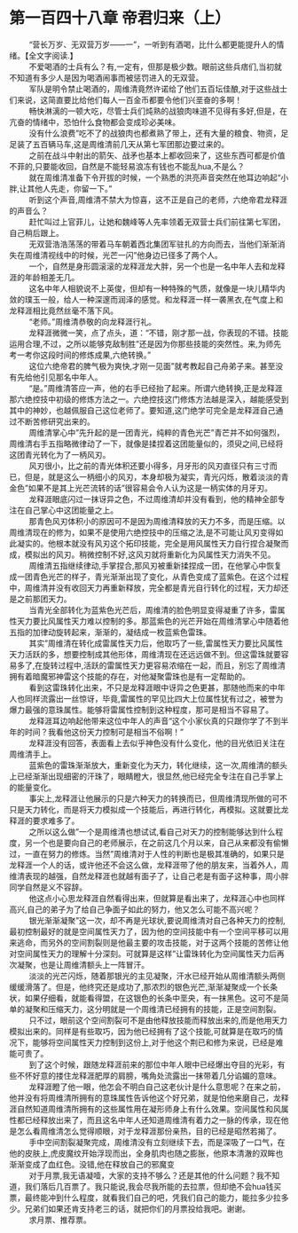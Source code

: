 <h1>第一百四十八章 帝君归来（上）</h1>
<div id="content">&nbsp&nbsp&nbsp&nbsp&nbsp&nbsp&nbsp&nbsp
 “营长万岁、无双营万岁——一”，一听到有酒喝，比什么都更能提升人的情绪。【全文字阅读.】
 <br/>&nbsp&nbsp&nbsp&nbsp&nbsp&nbsp&nbsp&nbsp
 不爱喝酒的士兵有么？有,一定有，但那是极少数。眼前这些兵痞们,当初就不知道有多少人是因为喝酒闹事而被惩罚进入的无双营。
 <br/>&nbsp&nbsp&nbsp&nbsp&nbsp&nbsp&nbsp&nbsp
 军队是明令禁止喝酒的，周维清竟然许诺给了他们五百坛佳酿,对于这些战士们来说，这简直要比给他们每人一百金币都要令他们兴垩奋的多啊！
 <br/>&nbsp&nbsp&nbsp&nbsp&nbsp&nbsp&nbsp&nbsp
 畅快淋漓的一顿大吃，尽管士兵们炖熟的战狼肉味道不见得有多好,但是，在亢奋的情绪中，恐怕什么食物都会变成珍必美味。
 <br/>&nbsp&nbsp&nbsp&nbsp&nbsp&nbsp&nbsp&nbsp
 没有什么浪费”吃不了的战狼肉也都煮熟了带上，还有大量的粮食、物资，足足装了五百辆马车,这是周维清前几天从第七军团那边要过来的。
 <br/>&nbsp&nbsp&nbsp&nbsp&nbsp&nbsp&nbsp&nbsp
 之前在战斗中射出的箭矢、战矛也基本上都收回来了，这些东西可都是价值不菲的,只要能收回，自然是不能轻易浪冻有钱也不能乱hua,不是么？
 <br/>&nbsp&nbsp&nbsp&nbsp&nbsp&nbsp&nbsp&nbsp
 就在周维清准备下令开拔的时候，一个熟悉的洪亮声音突然在他耳边响起“小胖,让其他人先走，你留一下。”
 <br/>&nbsp&nbsp&nbsp&nbsp&nbsp&nbsp&nbsp&nbsp
 听到这个声音,周维清不禁大为惊喜，这不正是自己的老师，六绝帝君龙释涯的声音么？
 <br/>&nbsp&nbsp&nbsp&nbsp&nbsp&nbsp&nbsp&nbsp
 赶忙叫过上官菲儿，让她和魏峰等人先率领着无双营士兵们前往第七军团，自己稍后跟上。
 <br/>&nbsp&nbsp&nbsp&nbsp&nbsp&nbsp&nbsp&nbsp
 无双营浩浩荡荡的带着马车朝着西北集团军驻扎的方向而去，当他们渐渐消失在周维清视线中的时候，光芒一闪”他身边已径多了两个人。
 <br/>&nbsp&nbsp&nbsp&nbsp&nbsp&nbsp&nbsp&nbsp
 一个，自然是身形圆滚滚的龙释涯龙大胖，另一个也是一名中年人去和龙释涯的年龄相差无几。
 <br/>&nbsp&nbsp&nbsp&nbsp&nbsp&nbsp&nbsp&nbsp
 这名中年人相貌说不上英俊，但却有一种特殊的气质，就像是一块儿精华内敛的璞玉一般，给人一种深邃而润泽的感觉。和龙释涯一样一袭黑衣,在气度上和龙释涯相比竟然丝毫不落下风。
 <br/>&nbsp&nbsp&nbsp&nbsp&nbsp&nbsp&nbsp&nbsp
 “老师。”周维清恭敬的向龙释涯行礼。
 <br/>&nbsp&nbsp&nbsp&nbsp&nbsp&nbsp&nbsp&nbsp
 龙释涯微微一笑，点了点头，道：“不错，刚才那一战，你表现的不错。技能运用合理,不过，之所以能够克敌制胜”还是因为你那些技能的突然性。来,为师先考一考你这段时间的修炼成果,六绝转换。”
 <br/>&nbsp&nbsp&nbsp&nbsp&nbsp&nbsp&nbsp&nbsp
 这位六绝帝君的脾气极为爽快,才刚一见面”就考教起自己舟弟子来。甚至没有先给他引见那名中年人。
 <br/>&nbsp&nbsp&nbsp&nbsp&nbsp&nbsp&nbsp&nbsp
 “是。”周维清答应一声，他的右手已经抬了起来。所谓六绝转换,正是龙释涯那六绝控技中初级的修炼方法之一。六绝控技这门修炼方法越是深入，越能感受到其中的神妙，也越佩服自己这位老师了。要知道,这门绝学可完全是龙释涯自己通过不断苦修研究出来的。
 <br/>&nbsp&nbsp&nbsp&nbsp&nbsp&nbsp&nbsp&nbsp
 周维清掌心中”先升起的是一团青光，纯粹的青色光芒”青芒并不如何强烈，周维清右手五指略微律动了一下，就像是揉捏着这团能量似的，须臾之间,已经将这团青光转化为了一柄风刃。
 <br/>&nbsp&nbsp&nbsp&nbsp&nbsp&nbsp&nbsp&nbsp
 风刃很小，比之前的青光体积还要小得多，月牙形的风刃直径只有三寸而已，但是，就是这么一柄细小的风刃，本身却极为凝实，青光闪烁，散着淡淡的青金色”如果不是其上光芒流转的话”很容易会令人认为这是一柄实体的月牙刃。
 <br/>&nbsp&nbsp&nbsp&nbsp&nbsp&nbsp&nbsp&nbsp
 龙释涯眼底闪过一抹讶异之色，不过周维清却并没有看到，他的精神全部专注在自己掌心中这团能量之上。
 <br/>&nbsp&nbsp&nbsp&nbsp&nbsp&nbsp&nbsp&nbsp
 那青色风刃体积小的原因可不是因为周维清释放的天力不多，而是压缩。以周维清现在的修为，如果不是使用六绝控技中的压缩之法,是不可能让风刃变得如此凝实的。他根本就没有风刃这个拓印技能，完全是用风属性天力自行捏合凝聚而成，模拟出的风刃。稍微控制不好,这风刃就将重新化为风属性天力消失不见。
 <br/>&nbsp&nbsp&nbsp&nbsp&nbsp&nbsp&nbsp&nbsp
 周维清五指继续律动,手掌捏合,那风刃被重新揉捏成一团，在他掌心中恢复成一团青色光芒的样子，青光渐渐出现了变化，从青色变成了蓝紫色。在这个过程中，周维清并没有收回天力再重新释放，完全都是青光自行转化的过程，天力却还是之前那团天力。
 <br/>&nbsp&nbsp&nbsp&nbsp&nbsp&nbsp&nbsp&nbsp
 当青光全部转化为蓝紫色光芒后，周维清的脸色明显变得凝重了许多，雷属性天力要比风属性天力难以控制的多。那蓝紫色的光芒开始在周维清掌心中随着他五指的加律动旋转起来，渐渐的，凝结成一枚蓝紫色雷珠。
 <br/>&nbsp&nbsp&nbsp&nbsp&nbsp&nbsp&nbsp&nbsp
 其实”周维清在转化成雷属性天力后，他取巧了一些,雷属性天力要比风属性天力活跃的多，想要控制成其他形体，周维清现在还远远做不到。但这雷珠就要容易多了,在旋转过程中,活跃的雷属性天力更容易浓缩在一起，而且，别忘了周维清拥有着暗魔邪神雷这个技能的存在，对他凝聚雷珠也是有一定帮助的。
 <br/>&nbsp&nbsp&nbsp&nbsp&nbsp&nbsp&nbsp&nbsp
 看到这雷珠转化出来，不只是龙释涯眼中讶异之色更甚，那随他而来的中年人也同样流露出一丝惊讶，毕竟,雷属性的罕见比四大上位属性犹有过之，被誉为爆力最强的意珠属性。能够将雷属性控制到这种程度，那可是相当不容易了。
 <br/>&nbsp&nbsp&nbsp&nbsp&nbsp&nbsp&nbsp&nbsp
 龙释涯耳边响起他带来这位中年人的声音“这个小家伙真的只跟你学了不到半年的时间？我看他这份天力控制可是相当不俗啊！”
 <br/>&nbsp&nbsp&nbsp&nbsp&nbsp&nbsp&nbsp&nbsp
 龙释涯没有回答，表面看上去似乎神色没有什么变化，他的目光依旧关注在周维清手上。
 <br/>&nbsp&nbsp&nbsp&nbsp&nbsp&nbsp&nbsp&nbsp
 蓝紫色的雷珠渐渐放大，重新变化为天力，转化继续，这一次,周维清的额头上已经渐渐出现细密的汗珠了，眼睛瞪大，很显然,他已经完全专注在自己手掌上的能量变化。
 <br/>&nbsp&nbsp&nbsp&nbsp&nbsp&nbsp&nbsp&nbsp
 事尖上,龙释涯让他展示的只是六种天力的转换而已，但周维清现所做的可不只是天力转化，而是将天力模拟成一个技能后，再进行转化，再模拟。这就要比龙释涯的要求难多了。
 <br/>&nbsp&nbsp&nbsp&nbsp&nbsp&nbsp&nbsp&nbsp
 之所以这么做”一个是周维清也想试试,看自己对天力的控制能够达到什么程度，另一个也是要向自己的老师展示，在之前这几个月以来，自己从来都没有偷懒过，一直在努力的修炼。当然”周维清对于人性的判断也是极其准确的，如果只是龙释涯一个人的话，或许他还不会这么做，龙释涯带了他的朋友来，当着外人，周维清表现的越强，自然龙释涯也就越有面子了，让自己老是有面子这种事，周小胖同学自然是义不容辞。
 <br/>&nbsp&nbsp&nbsp&nbsp&nbsp&nbsp&nbsp&nbsp
 他这点小心思龙释涯自然看得出来，但就算是看出来了，龙释涯心中也同样高兴,自己的弟子为了给自己争面子如此的努力，他又怎么可能不高兴呢？
 <br/>&nbsp&nbsp&nbsp&nbsp&nbsp&nbsp&nbsp&nbsp
 银光渐渐凝聚”这一次，却不再是光球状,要说周维清对自己各种天力的控制,最初控制最好的就是空间属性天力了，因为他的空间技能中有一个空间平移可以用来逃命，而另外的空间割裂则是他最主要的攻击技能，对于这两个技能的苦修让他对空间属性天力的理解十分深刻。可就算是这样”让雷珠转化为空间属性天力后再次凝聚，也是让周维清额头上一阵冒汗。
 <br/>&nbsp&nbsp&nbsp&nbsp&nbsp&nbsp&nbsp&nbsp
 淡淡的光芒闪烁，随着那银光的主见凝聚，汗水已经开始从周维清额头两侧缓缓滑落了。但是，他终究还是成功了,那浓烈的银色光芒,渐渐凝聚成一个长条状，如果仔细看，就能看得盟，在这银色的长条中垩央，有一抹黑色。这可不是简单的凝聚和压缩天力，这分明就是一个周维清已经拥有的技能，正是空间割裂。
 <br/>&nbsp&nbsp&nbsp&nbsp&nbsp&nbsp&nbsp&nbsp
 只不过，眼前这个空间割裂可不是由他释放技能而释放出来的,而是他用天力模拟出来的。同样是有些取巧，因为他已经拥有了这个技能,可就算是在取巧的情况下，能够将空间属性天力控制到这份上,对于他这个荆已和修为来说，已经是难能可贵了。
 <br/>&nbsp&nbsp&nbsp&nbsp&nbsp&nbsp&nbsp&nbsp
 到了这个时候，跟随龙释涯前来的那位中年人眼中已经爆出夺目的光彩，有些不怀好意的搂住龙释涯肥厚的肩膀，嘴角处流露出一抹带着几分谄媚的意味。
 <br/>&nbsp&nbsp&nbsp&nbsp&nbsp&nbsp&nbsp&nbsp
 龙释涯瞪了他一眼，他怎会不明白自己这老伙计是什么意思呢？在来之前，他并没有将周维清所拥有的意珠属性告诉他这个好兄弟，就是怕他来磨自己，龙释涯自然知道周维清所拥有的这些属性用在凝形师身上有什么效果。空间属性和风属性都已经释放出来了，而且这名中年人还知道周维清有着力之一脉的传承，现在他是怎么看周维清怎么觉得顺眼，对于龙释涯那份亲热，目的已经是昭然若揭了。
 <br/>&nbsp&nbsp&nbsp&nbsp&nbsp&nbsp&nbsp&nbsp
 手中空间割裂凝聚完成，周维清没有立刻继续下去，而是深吸了一口气，在他的皮肤上,虎皮魔纹开始浮现而出，全身肌肉也随之膨胀，他原本清澈的双眸也渐渐变成了血红色。没错,他在释放自己的邪魔变
 <br/>&nbsp&nbsp&nbsp&nbsp&nbsp&nbsp&nbsp&nbsp
 对于月票,我无语凝噎，大家的支持不够么？还是其他的什么问题？我不知道，我们落后几百票了。我只能说,我会尽我所能的去拉票，但却绝不会hua钱买票，最终能冲到什么程度，就看我们自己的吧，凭我们自己的能力，能拉多少拉多少。兄弟们如果还肯支持老三的话，就把你们的月票投给我吧。谢谢。
 <br/>&nbsp&nbsp&nbsp&nbsp&nbsp&nbsp&nbsp&nbsp
 求月票、推荐票。
 <br/>&nbsp&nbsp&nbsp&nbsp&nbsp&nbsp&nbsp&nbsp
 <br/>&nbsp&nbsp&nbsp&nbsp&nbsp&nbsp&nbsp&nbsp
</div>
